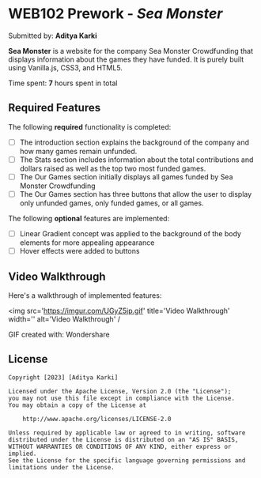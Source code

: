 # WEB102 Prework - *Sea Monster*

Submitted by: **Aditya Karki**

**Sea Monster** is a website for the company Sea Monster Crowdfunding that displays information about the games they have funded. It is purely built using Vanilla.js, CSS3, and HTML5.

Time spent: **7** hours spent in total

## Required Features

The following **required** functionality is completed:

* [ ] The introduction section explains the background of the company and how many games remain unfunded.
* [ ] The Stats section includes information about the total contributions and dollars raised as well as the top two most funded games.
* [ ] The Our Games section initially displays all games funded by Sea Monster Crowdfunding
* [ ] The Our Games section has three buttons that allow the user to display only unfunded games, only funded games, or all games.

The following **optional** features are implemented:

* [ ] Linear Gradient concept was applied to the background of the body elements for more appealing appearance
* [ ] Hover effects were added to buttons

## Video Walkthrough

Here's a walkthrough of implemented features:

<img src='https://imgur.com/UGyZ5jp.gif' title='Video Walkthrough' width='' alt='Video Walkthrough' /

GIF created with: Wondershare

## License

    Copyright [2023] [Aditya Karki]

    Licensed under the Apache License, Version 2.0 (the "License");
    you may not use this file except in compliance with the License.
    You may obtain a copy of the License at

        http://www.apache.org/licenses/LICENSE-2.0

    Unless required by applicable law or agreed to in writing, software
    distributed under the License is distributed on an "AS IS" BASIS,
    WITHOUT WARRANTIES OR CONDITIONS OF ANY KIND, either express or implied.
    See the License for the specific language governing permissions and
    limitations under the License.
